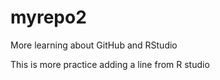 # myrepo2
More learning about GitHub and RStudio

This is more practice adding a line from R studio

